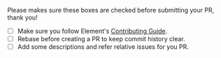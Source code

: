 Please makes sure these boxes are checked before submitting your PR, thank you!

* [ ] Make sure you follow Element's [Contributing Guide](https://github.com/elemefe/element/blob/master/CONTRIBUTING.md).
* [ ] Rebase before creating a PR to keep commit history clear.
* [ ] Add some descriptions and refer relative issues for you PR.
